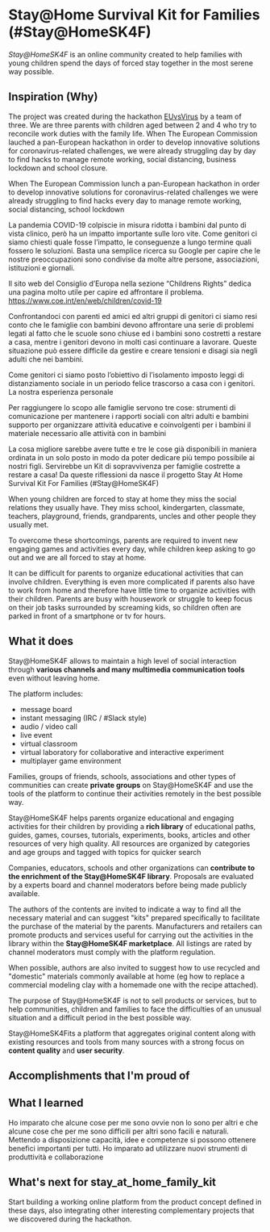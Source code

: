 # Stay@Home Survival Kit for Families (#Stay@HomeSK4F)
*Stay@HomeSK4F* is an online community created to help families with young children spend the days of forced stay together in the most serene way possible.

## Inspiration (Why)
The project was created during the hackathon [EUvsVirus](https://euvsvirus.org) by a team of three. We are three parents with children aged between 2 and 4 who try to reconcile work duties with the family life. When The European Commission lauched a pan-European hackathon in order to develop innovative solutions for coronavirus-related challenges, we were already struggling day by day to find hacks to manage remote working, social distancing, business lockdown and school closure.  

When The European Commission lunch a pan-European hackathon in order to develop innovative solutions for coronavirus-related challenges we were already struggling to find hacks every day to manage remote working, social distancing, school lockdown 

La pandemia COVID-19 colpiscie in misura ridotta i bambini dal punto di vista clinico, però ha un impatto importante sulle loro vite. Come genitori ci siamo chiesti quale fosse l’impatto, le conseguenze a lungo termine quali fossero le soluzioni. Basta una semplice ricerca su Google per capire che le nostre preoccupazioni sono condivise da molte altre persone, associazioni, istituzioni e giornali.




Il sito web del Consiglio d’Europa nella sezione “Childrens Rights” dedica una pagina molto utile per capire ed affrontare il problema. https://www.coe.int/en/web/children/covid-19 

Confrontandoci con parenti ed amici ed altri gruppi di genitori ci siamo resi conto che le famiglie con bambini devono affrontare una serie di problemi legati al fatto che le scuole sono chiuse ed i bambini sono costretti a restare a casa, mentre i genitori devono in molti casi continuare a lavorare. Queste situazione può essere difficile da gestire e creare tensioni e disagi sia negli adulti che nei bambini. 

Come genitori ci siamo posto l’obiettivo di l’isolamento imposto leggi di distanziamento sociale in un periodo felice trascorso a casa con i genitori. La nostra esperienza personale 

Per raggiungere lo scopo alle famiglie servono tre cose:
strumenti di comunicazione per mantenere i rapporti sociali con altri adulti e bambini
supporto per organizzare attività educative e coinvolgenti per i bambini
il materiale necessario alle attività con in bambini 

La cosa migliore sarebbe avere tutte e tre le cose già disponibili in maniera ordinata in un solo posto in modo da poter dedicare più tempo possibile ai nostri figli. Servirebbe un Kit di sopravvivenza per famiglie costrette a restare a casa! Da queste riflessioni da nasce il progetto Stay At Home Survival Kit For Families (#Stay@HomeSK4F)

When young children are forced to stay at home they miss the social relations they usually have. They miss school, kindergarten, classmate, teachers,  playground, friends, grandparents, uncles and other people they usually met.

To overcome these shortcomings, parents are required to invent new engaging games and activities every day, while children keep asking to go out and we are all forced to stay at home.

It can be difficult for parents to organize educational activities that can involve children. Everything is even more complicated if parents also have to work from home and therefore have little time to organize activities with their children. Parents are busy with housework or struggle to keep focus on their job tasks surrounded by screaming kids, so children often are parked in front of a smartphone or tv for hours.

## What it does

Stay@HomeSK4F allows to maintain a high level of social interaction through **various channels and many multimedia communication tools** even without leaving home. 

The platform includes:
- message board
- instant messaging (IRC / #Slack style)
- audio / video call
- live event
- virtual classroom
- virtual laboratory for collaborative and interactive experiment
- multiplayer game environment

Families, groups of friends, schools, associations and other types of communities can create **private groups** on Stay@HomeSK4F and use the tools of the platform to continue their activities remotely in the best possible way.

Stay@HomeSK4F helps parents organize educational and engaging activities for their children by providing a **rich library** of educational paths, guides, games, courses, tutorials, experiments, books, articles and other resources of very high quality. All resources are organized by categories and age groups and tagged with topics for quicker search


Companies, educators, schools and other organizations can **contribute to the enrichment of the Stay@HomeSK4F library**. Proposals are evaluated by a experts board  and channel moderators before being made publicly available.

The authors of the contents are invited to indicate a way to find all the necessary material and can suggest "kits" prepared specifically to facilitate the purchase of the material by the parents. Manufacturers and retailers can promote products and services useful for carrying out the activities in the library within the **Stay@HomeSK4F marketplace**. All listings are rated by channel moderators must comply with the platform regulation.

When possible, authors are also invited to suggest how to use recycled and "domestic" materials commonly available at home (eg how to replace a commercial modeling clay with a homemade one with the recipe attached).

The purpose of Stay@HomeSK4F is not to sell products or services, but to help communities, children and families to face the difficulties of an unusual situation and a difficult period in the best possible way. 

Stay@HomeSK4Fits a platform that aggregates original content along with existing resources and tools from many sources with a strong focus on **content quality** and **user security**.

## Accomplishments that I'm proud of

## What I learned
Ho imparato che alcune cose per me sono ovvie non lo sono per altri e che alcune cose che per me sono difficili per altri sono facili e naturali. Mettendo a disposizione capacità, idee e competenze si possono ottenere benefici importanti per tutti.
Ho imparato ad utilizzare nuovi strumenti di produttività e collaborazione

## What's next for stay_at_home_family_kit
Start building a working online platform from the product concept defined in these days, also integrating other interesting complementary projects that we discovered during the hackathon.

